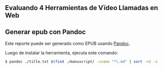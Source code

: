 ## Evaluando 4 Herramientas de Vïdeo Llamadas en Web

## Generar epub con Pandoc

Este reporte puede ser generado como EPUB usando [Pandoc](https://pandoc.org).

Luego de instalar la herramienta, ejecuta este comando:

```bash
$ pandoc ./title.txt $(find ./manuscript/ -iname "*\.md" | sort -n) -o ebook.epub
```
